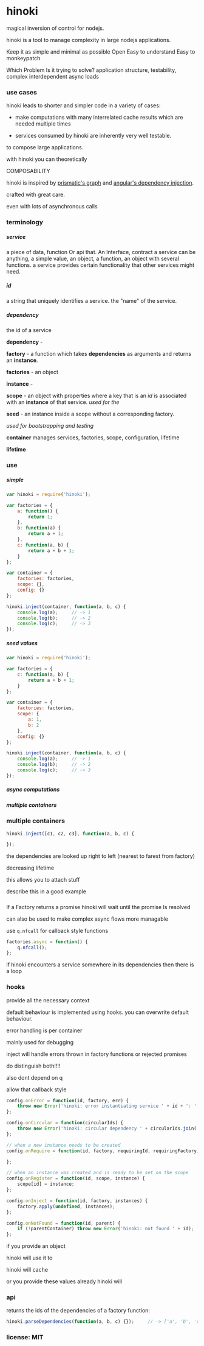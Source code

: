 # hinoki

magical inversion of control for nodejs.

hinoki is a tool to manage complexity in large nodejs applications.

Keep it as simple and minimal as possible
Open
Easy to understand
Easy to monkeypatch

Which Problem Is it trying to solve?
application structure, testability,
complex interdependent async loads

### use cases

hinoki leads to shorter and simpler code in a variety of cases:

- make computations with many interrelated
cache results which are needed multiple times

- services consumed by hinoki are inherently very well testable.

to compose large applications.

with hinoki you can theoretically 

COMPOSABILITY

hinoki is inspired by [prismatic's graph](https://github.com/Prismatic/plumbing#graph-the-functional-swiss-army-knife) and [angular's dependency injection](http://docs.angularjs.org/guide/di).

crafted with great care.

even with lots of asynchronous calls

### terminology

##### service

a piece of data, function Or api that. An Interface, contract
a service can be anything, a simple value, an object, a function, an object with several functions.
a service provides certain functionality that other services might need.

##### id

a string that uniquely identifies a service. the "name" of the service.

##### dependency

the id of a service

**dependency** - 

**factory** - a function which takes **dependencies** as arguments and returns an **instance**.

**factories** - an object

**instance** -

**scope** - an object with properties where a key that is an *id* is associated  with an **instance** of that service.
*used for the*

**seed** - an instance inside a scope without a corresponding factory.

*used for bootstrapping and testing*

**container** manages services, factories, scope, configuration, lifetime

**lifetime**

### use

##### simple

```javascript
var hinoki = require('hinoki');

var factories = {
    a: function() {
        return 1;
    },
    b: function(a) {
        return a + 1;
    },
    c: function(a, b) {
        return a + b + 1;
    }
};

var container = {
    factories: factories,
    scope: {},
    config: {}
};

hinoki.inject(container, function(a, b, c) {
    console.log(a);     // -> 1
    console.log(b);     // -> 2
    console.log(c);     // -> 3
});
```

##### seed values

```javascript
var hinoki = require('hinoki');

var factories = {
    c: function(a, b) {
        return a + b + 1;
    }
};

var container = {
    factories: factories,
    scope: {
        a: 1,
        b: 2
    },
    config: {}
};

hinoki.inject(container, function(a, b, c) {
    console.log(a);     // -> 1
    console.log(b);     // -> 2
    console.log(c);     // -> 3
});
```

##### async computations

##### multiple containers

### multiple containers

```javascript
hinoki.inject([c1, c2, c3], function(a, b, c) {

});
```

the dependencies are looked up right to left (nearest to farest from factory)

decreasing lifetime

this allows you to attach stuff

describe this in a good example

#####

If a Factory returns a promise hinoki will wait until the promise Is resolved

can also be used to make complex async flows more managable

use `q.nfcall` for callback style functions

```javascript
factories.async = function() {
    q.nfcall();
};
```

if hinoki encounters a service somewhere in its dependencies then there is a loop

### hooks

provide all the necessary context

default behaviour is implemented using hooks. you can overwrite default behaviour.

error handling is per container

mainly used for debugging

inject will handle errors thrown in factory functions or rejected promises

do distinguish both!!!!

also dont depend on q

allow that callback style

```javascript
config.onError = function(id, factory, err) {
    throw new Error('hinoki: error instantiating service ' + id + ': ' + err.message);
};

config.onCircular = function(circularIds) {
    throw new Error('hinoki: circular dependency ' + circularIds.join(' <- '));
};

// when a new instance needs to be created
config.onRequire = function(id, factory, requiringId, requiringFactory) {

};

// when an instance was created and is ready to be set on the scope
config.onRegister = function(id, scope, instance) {
    scope[id] = instance;
};

config.onInject = function(id, factory, instances) {
    factory.apply(undefined, instances);
};

config.onNotFound = function(id, parent) {
    if (!parentContainer) throw new Error('hinoki: not found ' + id);
};
```

if you provide an object

hinoki will use it to 

hinoki will cache 


or you provide these values already hinoki will

### api

returns the ids of the dependencies of a factory function:

```javascript
hinoki.parseDependencies(function(a, b, c) {});     // -> ['a', 'b', 'c']
```

### license: MIT
